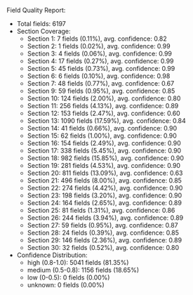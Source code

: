 Field Quality Report:
- Total fields: 6197
- Section Coverage:
  - Section 1: 7 fields (0.11%), avg. confidence: 0.82
  - Section 2: 1 fields (0.02%), avg. confidence: 0.99
  - Section 3: 4 fields (0.06%), avg. confidence: 0.99
  - Section 4: 17 fields (0.27%), avg. confidence: 0.99
  - Section 5: 45 fields (0.73%), avg. confidence: 0.99
  - Section 6: 6 fields (0.10%), avg. confidence: 0.98
  - Section 7: 48 fields (0.77%), avg. confidence: 0.67
  - Section 9: 59 fields (0.95%), avg. confidence: 0.85
  - Section 10: 124 fields (2.00%), avg. confidence: 0.80
  - Section 11: 256 fields (4.13%), avg. confidence: 0.89
  - Section 12: 153 fields (2.47%), avg. confidence: 0.60
  - Section 13: 1090 fields (17.59%), avg. confidence: 0.84
  - Section 14: 41 fields (0.66%), avg. confidence: 0.90
  - Section 15: 62 fields (1.00%), avg. confidence: 0.90
  - Section 16: 154 fields (2.49%), avg. confidence: 0.90
  - Section 17: 338 fields (5.45%), avg. confidence: 0.90
  - Section 18: 982 fields (15.85%), avg. confidence: 0.90
  - Section 19: 281 fields (4.53%), avg. confidence: 0.90
  - Section 20: 811 fields (13.09%), avg. confidence: 0.63
  - Section 21: 496 fields (8.00%), avg. confidence: 0.85
  - Section 22: 274 fields (4.42%), avg. confidence: 0.90
  - Section 23: 198 fields (3.20%), avg. confidence: 0.90
  - Section 24: 164 fields (2.65%), avg. confidence: 0.89
  - Section 25: 81 fields (1.31%), avg. confidence: 0.86
  - Section 26: 244 fields (3.94%), avg. confidence: 0.89
  - Section 27: 59 fields (0.95%), avg. confidence: 0.87
  - Section 28: 24 fields (0.39%), avg. confidence: 0.85
  - Section 29: 146 fields (2.36%), avg. confidence: 0.89
  - Section 30: 32 fields (0.52%), avg. confidence: 0.80
- Confidence Distribution:
  - high (0.8-1.0): 5041 fields (81.35%)
  - medium (0.5-0.8): 1156 fields (18.65%)
  - low (0-0.5): 0 fields (0.00%)
  - unknown: 0 fields (0.00%)